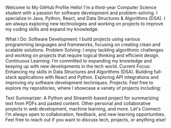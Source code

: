 Welcome to My GitHub Profile
Hello! I'm a third-year Computer Science student with a passion for software development and problem-solving. I specialize in Java, Python, React, and Data Structures & Algorithms (DSA). I am always exploring new technologies and working on projects to improve my coding skills and expand my knowledge.

What I Do:
Software Development: I build projects using various programming languages and frameworks, focusing on creating clean and scalable solutions.
Problem Solving: I enjoy tackling algorithmic challenges and working on projects that require logical thinking and efficient design.
Continuous Learning: I’m committed to expanding my knowledge and keeping up with new developments in the tech world.
Current Focus:
Enhancing my skills in Data Structures and Algorithms (DSA).
Building full-stack applications with React and Python.
Exploring API integrations and improving my software development techniques.
Projects:
Feel free to explore my repositories, where I showcase a variety of projects including:

Text Summarizer: A Python and Streamlit-based project for summarizing text from PDFs and pasted content.
Other personal and collaborative projects in web development, machine learning, and more.
Let's Connect:
I’m always open to collaboration, feedback, and new learning opportunities. Feel free to reach out if you want to discuss tech, projects, or anything else!
